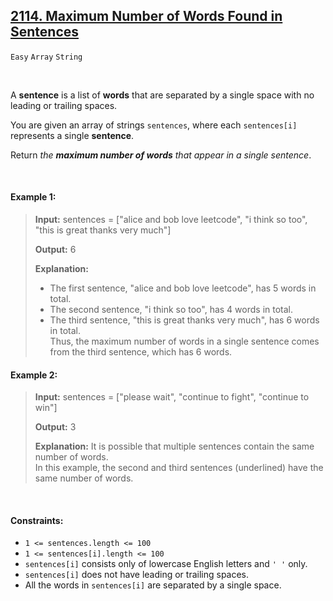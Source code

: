 ## [2114. Maximum Number of Words Found in Sentences](https://leetcode.com/problems/maximum-number-of-words-found-in-sentences)

<code>Easy</code> <code>Array</code> <code>String</code>

<br>

A __sentence__ is a list of __words__ that are separated by a single space with no leading or trailing spaces.

You are given an array of strings <code>sentences</code>, where each <code>sentences[i]</code> represents a single __sentence__.

Return *the __maximum number of words__ that appear in a single sentence*.

<br>

#### Example 1:

> __Input:__ sentences = ["alice and bob love leetcode", "i think so too", "this is great thanks very much"]
> 
> __Output:__ 6
> 
> __Explanation:__   
> - The first sentence, "alice and bob love leetcode", has 5 words in total.  
> - The second sentence, "i think so too", has 4 words in total.  
> - The third sentence, "this is great thanks very much", has 6 words in total.  
> Thus, the maximum number of words in a single sentence comes from the third sentence, which has 6 words.  

#### Example 2:

> __Input:__ sentences = ["please wait", "continue to fight", "continue to win"]
> 
> __Output:__ 3
> 
> __Explanation:__ It is possible that multiple sentences contain the same number of words.   
> In this example, the second and third sentences (underlined) have the same number of words.  

<br>

#### Constraints:

- <code>1 <= sentences.length <= 100</code>
- <code>1 <= sentences[i].length <= 100</code>
- <code>sentences[i]</code> consists only of lowercase English letters and <code>' '</code> only.
- <code>sentences[i]</code> does not have leading or trailing spaces.
- All the words in <code>sentences[i]</code> are separated by a single space.
